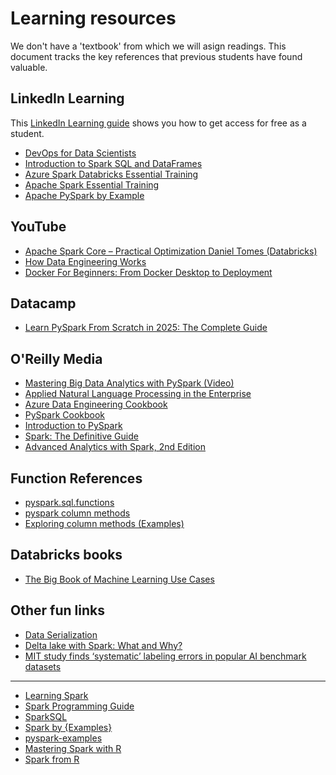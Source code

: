 # Learning resources

We don't have a 'textbook' from which we will asign readings. This document tracks the key references that previous students have found valuable.

## LinkedIn Learning

This [LinkedIn Learning guide](https://www.linkedin.com/pulse/free-linkedin-learning-college-students-step-marcelo-wilen-menezes/) shows you how to get access for free as a student.

- [DevOps for Data Scientists](https://www.linkedin.com/learning/devops-for-data-scientists)
- [Introduction to Spark SQL and DataFrames](https://www.linkedin.com/learning/introduction-to-spark-sql-and-dataframes)
- [Azure Spark Databricks Essential Training](https://www.linkedin.com/learning/azure-spark-databricks-essential-training)
- [Apache Spark Essential Training](https://www.linkedin.com/learning/apache-spark-essential-training)
- [Apache PySpark by Example](https://www.linkedin.com/learning/apache-pyspark-by-example)

## YouTube

- [Apache Spark Core – Practical Optimization Daniel Tomes (Databricks)
](https://www.youtube.com/watch?v=_ArCesElWp8)
- [How Data Engineering Works](https://www.youtube.com/watch?v=qWru-b6m030&t=741s)
- [Docker For Beginners: From Docker Desktop to Deployment](https://www.youtube.com/watch?v=i7ABlHngi1Q)

## Datacamp

- [Learn PySpark From Scratch in 2025: The Complete Guide](https://www.datacamp.com/blog/learn-pyspark)

## O'Reilly Media

- [Mastering Big Data Analytics with PySpark (Video)](https://learning.oreilly.com/videos/mastering-big-data/9781838640583/9781838640583-video1_1)
- [Applied Natural Language Processing in the Enterprise](https://learning.oreilly.com/library/view/applied-natural-language/9781492062561/#toc)
- [Azure Data Engineering Cookbook](https://learning.oreilly.com/library/view/azure-data-engineering/9781800206557/cover.xhtml)
- [PySpark Cookbook](https://learning.oreilly.com/library/view/pyspark-cookbook/9781788835367/)
- [Introduction to PySpark](https://learning.oreilly.com/videos/introduction-to-pyspark/9781771375535/)
- [Spark: The Definitive Guide](https://learning.oreilly.com/library/view/spark-the-definitive/9781491912201/)
- [Advanced Analytics with Spark, 2nd Edition](https://learning.oreilly.com/library/view/advanced-analytics-with/9781491972946/#toc)

## Function References

- [pyspark.sql.functions](https://spark.apache.org/docs/latest/api/python/reference/pyspark.sql/index.html)
- [pyspark column methods](https://spark.apache.org/docs/latest/api/python/reference/pyspark.sql.html#column-apis)
- [Exploring column methods (Examples)](https://mungingdata.com/apache-spark/column-methods/)

## Databricks books

- [The Big Book of Machine Learning Use Cases](https://databricks.com/p/ebook/big-book-of-machine-learning-use-cases?utm_source=databricks&utm_medium=nurture&utm_campaign=7013f000000cWHAAA2)

## Other fun links

- [Data Serialization](https://devopedia.org/data-serialization)
- [Delta lake with Spark: What and Why?](https://towardsdatascience.com/delta-lake-with-spark-what-and-why-6d08bef7b963)
- [MIT study finds ‘systematic’ labeling errors in popular AI benchmark datasets](https://venturebeat.com/2021/03/28/mit-study-finds-systematic-labeling-errors-in-popular-ai-benchmark-datasets/)

-----

- [Learning Spark](https://databricks.com/p/ebook/learning-spark-from-oreilly)
- [Spark Programming Guide](https://spark.apache.org/docs/latest/quick-start.html)
- [SparkSQL](https://spark.apache.org/docs/latest/sql-getting-started.html)
- [Spark by {Examples}](https://sparkbyexamples.com/pyspark-tutorial/)
- [pyspark-examples](https://github.com/spark-examples/pyspark-examples)
- [Mastering Spark with R](https://therinspark.com/)
- [Spark from R](https://sparkfromr.com/index.html)



